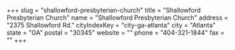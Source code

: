 +++
slug = "shallowford-presbyterian-church"
title = "Shallowford Presbyterian Church"
name = "Shallowford Presbyterian Church"
address = "2375 Shallowford Rd."
cityIndexKey = "city-ga-atlanta"
city = "Atlanta"
state = "GA"
postal = "30345"
website = ""
phone = "404-321-1844"
fax = ""
+++
